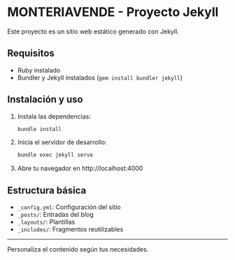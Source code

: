 # MONTERIAVENDE - Proyecto Jekyll

Este proyecto es un sitio web estático generado con Jekyll.

## Requisitos

- Ruby instalado
- Bundler y Jekyll instalados (`gem install bundler jekyll`)

## Instalación y uso

1. Instala las dependencias:
   ```bash
   bundle install
   ```
2. Inicia el servidor de desarrollo:
   ```bash
   bundle exec jekyll serve
   ```
3. Abre tu navegador en http://localhost:4000

## Estructura básica

- `_config.yml`: Configuración del sitio
- `_posts/`: Entradas del blog
- `_layouts/`: Plantillas
- `_includes/`: Fragmentos reutilizables

---

Personaliza el contenido según tus necesidades.
